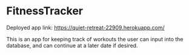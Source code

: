 # FitnessTracker

Deployed app link: https://quiet-retreat-22909.herokuapp.com/

This is an app for keeping track of workouts the user can input into the database, and can continue at a later date if desired.
